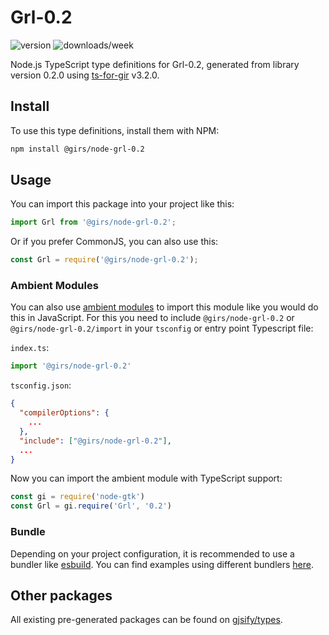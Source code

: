 
# Grl-0.2

![version](https://img.shields.io/npm/v/@girs/node-grl-0.2)
![downloads/week](https://img.shields.io/npm/dw/@girs/node-grl-0.2)


Node.js TypeScript type definitions for Grl-0.2, generated from library version 0.2.0 using [ts-for-gir](https://github.com/gjsify/ts-for-gir) v3.2.0.


## Install

To use this type definitions, install them with NPM:
```bash
npm install @girs/node-grl-0.2
```

## Usage

You can import this package into your project like this:
```ts
import Grl from '@girs/node-grl-0.2';
```

Or if you prefer CommonJS, you can also use this:
```ts
const Grl = require('@girs/node-grl-0.2');
```

### Ambient Modules

You can also use [ambient modules](https://github.com/gjsify/ts-for-gir/tree/main/packages/cli#ambient-modules) to import this module like you would do this in JavaScript.
For this you need to include `@girs/node-grl-0.2` or `@girs/node-grl-0.2/import` in your `tsconfig` or entry point Typescript file:

`index.ts`:
```ts
import '@girs/node-grl-0.2'
```

`tsconfig.json`:
```json
{
  "compilerOptions": {
    ...
  },
  "include": ["@girs/node-grl-0.2"],
  ...
}
```

Now you can import the ambient module with TypeScript support: 

```ts
const gi = require('node-gtk')
const Grl = gi.require('Grl', '0.2')
```


### Bundle

Depending on your project configuration, it is recommended to use a bundler like [esbuild](https://esbuild.github.io/). You can find examples using different bundlers [here](https://github.com/gjsify/ts-for-gir/tree/main/examples).

## Other packages

All existing pre-generated packages can be found on [gjsify/types](https://github.com/gjsify/types).

